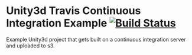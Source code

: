# Unity3d Travis Continuous Integration Example [![Build Status](https://travis-ci.org/JonathanPorta/ci-build.svg?branch=master)](https://travis-ci.org/JonathanPorta/ci-build)
Example Unity3d project that gets built on a continuous integration server and uploaded to s3.
